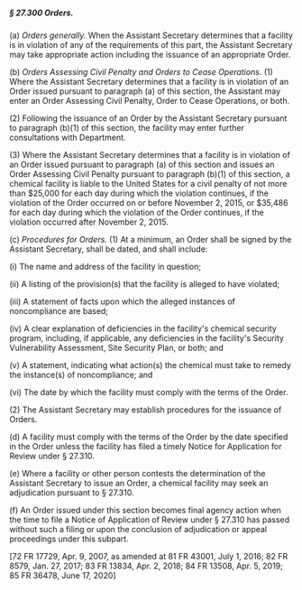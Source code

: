 ##### § 27.300 Orders. #####

(a) *Orders generally.* When the Assistant Secretary determines that a facility is in violation of any of the requirements of this part, the Assistant Secretary may take appropriate action including the issuance of an appropriate Order.

(b) *Orders Assessing Civil Penalty and Orders to Cease Operations.* (1) Where the Assistant Secretary determines that a facility is in violation of an Order issued pursuant to paragraph (a) of this section, the Assistant may enter an Order Assessing Civil Penalty, Order to Cease Operations, or both.

(2) Following the issuance of an Order by the Assistant Secretary pursuant to paragraph (b)(1) of this section, the facility may enter further consultations with Department.

(3) Where the Assistant Secretary determines that a facility is in violation of an Order issued pursuant to paragraph (a) of this section and issues an Order Assessing Civil Penalty pursuant to paragraph (b)(1) of this section, a chemical facility is liable to the United States for a civil penalty of not more than $25,000 for each day during which the violation continues, if the violation of the Order occurred on or before November 2, 2015, or $35,486 for each day during which the violation of the Order continues, if the violation occurred after November 2, 2015.

(c) *Procedures for Orders.* (1) At a minimum, an Order shall be signed by the Assistant Secretary, shall be dated, and shall include:

(i) The name and address of the facility in question;

(ii) A listing of the provision(s) that the facility is alleged to have violated;

(iii) A statement of facts upon which the alleged instances of noncompliance are based;

(iv) A clear explanation of deficiencies in the facility's chemical security program, including, if applicable, any deficiencies in the facility's Security Vulnerability Assessment, Site Security Plan, or both; and

(v) A statement, indicating what action(s) the chemical must take to remedy the instance(s) of noncompliance; and

(vi) The date by which the facility must comply with the terms of the Order.

(2) The Assistant Secretary may establish procedures for the issuance of Orders.

(d) A facility must comply with the terms of the Order by the date specified in the Order unless the facility has filed a timely Notice for Application for Review under § 27.310.

(e) Where a facility or other person contests the determination of the Assistant Secretary to issue an Order, a chemical facility may seek an adjudication pursuant to § 27.310.

(f) An Order issued under this section becomes final agency action when the time to file a Notice of Application of Review under § 27.310 has passed without such a filing or upon the conclusion of adjudication or appeal proceedings under this subpart.

[72 FR 17729, Apr. 9, 2007, as amended at 81 FR 43001, July 1, 2016; 82 FR 8579, Jan. 27, 2017; 83 FR 13834, Apr. 2, 2018; 84 FR 13508, Apr. 5, 2019; 85 FR 36478, June 17, 2020]